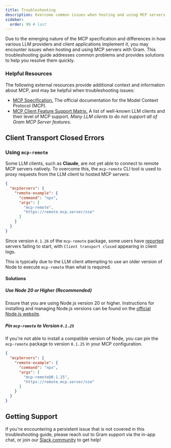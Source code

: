 ```yaml
---
title: Troubleshooting
description: Overcome common issues when hosting and using MCP servers.
sidebar:
  order: 99 # last
---
```


Due to the emerging nature of the MCP specification and differences in how
various LLM providers and client applications implement it, you may encounter
issues when hosting and using MCP servers with Gram. This troubleshooting guide
addresses common problems and provides solutions to help you resolve them
quickly.

### Helpful Resources

The following external resources provide additional context and information
about MCP, and may be helpful when troubleshooting issues:

- <a href="https://modelcontextprotocol.io/specification/latest"
  target="_blank">MCP Specification.</a> The
  official documentation for the Model Context Protocol (MCP).
- <a href="https://modelcontextprotocol.io/clients" target="_blank">MCP Client
  Feature Support Matrix.</a> A list of well-known LLM clients and their level
  of MCP support. _Many LLM clients to do not support all of Gram MCP Server
  features_.

## Client Transport Closed Errors

### Using `mcp-remote`

Some LLM clients, such as **Claude**, are not yet able to connect to remote MCP
servers natively. To overcome this, the `mcp-remote` CLI tool is used to proxy
requests from the LLM client to hosted MCP servers:

```json ""mcp-remote""
{
  "mcpServers": {
    "remote-example": {
      "command": "npx",
      "args": [
        "mcp-remote",
        "https://remote.mcp.server/sse"
      ]
    }
  }
}
```

Since version `0.1.26` of the `mcp-remote` package, some users have <a
href="https://github.com/geelen/mcp-remote/issues/156"
target="blank">reported</a> servers failing to start, with `Client transport
closed` appearing in client logs.

This is typically due to the LLM client attempting to use an older version of
Node to execute `mcp-remote` than what is required.

#### Solutions

##### Use Node 20 or Higher (Recommended)

Ensure that you are using Node.js version 20 or higher. Instructions for
installing and managing Node.js versions can be found on the <a
href="https://nodejs.org/en/download/" target="_blank">official Node.js
website</a>.

##### Pin `mcp-remote` to Version `0.1.25`

If you're not able to install a compatible version of Node, you can pin the
`mcp-remote` package to version `0.1.25` in your MCP configuration.

```json ins="@0.1.25"
{
  "mcpServers": {
    "remote-example": {
      "command": "npx",
      "args": [
        "mcp-remote@0.1.25",
        "https://remote.mcp.server/sse"
      ]
    }
  }
}
```

## Getting Support

If you're encountering a persistent issue that is not covered in this
troubleshooting guide, please reach out to Gram support via the in-app chat, or
join our <a href="https://go.speakeasy.com/slack" target="_blank">Slack
community</a> to get help!
